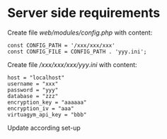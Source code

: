 
# Server side requirements

Create file *web/modules/config.php* with content:
```
const CONFIG_PATH = '/xxx/xxx/xxx'
const CONFIG_FILE = CONFIG_PATH . 'yyy.ini';
```
Create file */xxx/xxx/xxx/yyy.ini* with content:
```
host = "localhost"
username = "xxx"
password = "yyy"
database = "zzz"
encryption_key = "aaaaaa"
encryption_iv = "aaa"
virtuagym_api_key = "bbb"
```
Update according set-up